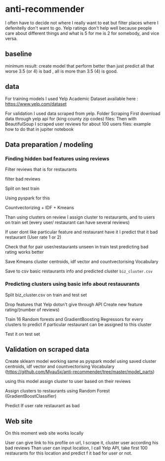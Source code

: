 # anti-recommender
I often have to decide not where I really want to eat but filter places where I defenitelly don't want to go.
Yelp ratings don't help well because people care about different things and what is 5 for me is 2 for somebody, and vice versa.


## baseline

minimum result: create model that perform better than just predict all that worse 3.5 (or 4) is bad , all is more than 3.5 (4) is good. 

## data

For training models I used Yelp Academic Dataset available here : https://www.yelp.com/dataset

For validation I used data scraped from yelp. 
Folder Scraping
First download data through yelp api for (king county zip codes)
files: 
Then with BeautifulSoup I scraped user reviews for about 100 users 
files:
example how to do that in jupiter notebook

## Data preparation / modeling

### Finding hidden bad features using reviews

Filter reviews that is for restaurants

filter bad reviews

Split on test train

Using pyspark for this

Countvectorizing +  IDF + Kmeans

Than using clusters on review I assign cluster to restaurants, and to users on train set (every user/ restaurant can have several reviews)

If user dont like particular feature and restaurant have it I predict that it bad restaurant (User rate 1 or 2)

Check that for pair user/restaurants unseen in train test predicting bad rating works better

Save Kmeans cluster centroids, idf vector and countvectorising Vocabulary

Save to csv basic restaurants info and predicted cluster `biz_cluster.csv`

### Predicting clusters using basic info about restauurants

Split biz_cluster.csv on train and test set

Drop features that Yelp dotsn't give through API
Create new feature rating/(number of reviews)

Train 16 Random forests and GradientBoosting Regressors for every clusters to predict if particular restaurant can be assigned to this cluster

Test it on test set

## Validation on scraped data

Create sklearn model working same as pyspark model using saved cluster centroids, idf vector and countvectorising Vocabulary
(https://github.com/Myau5x/anti-recommender/tree/master/model_parts)

using this model assign cluster to user based on their reviews

Assign clusters to restaurants using Random Forest (GradientBoostClassifier)

Predict If user rate restaurant as bad


## Web site

On this moment web site works locally

User can give link to his profile on url, I scrape it, cluster user according his bad reviews
Than user can input location, I call Yelp API, take first 100 restaurants for this location and predict f it bad for user or not.









